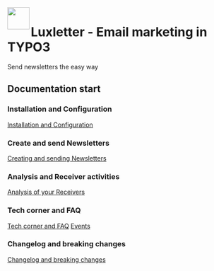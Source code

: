 <img align="left" src="../Resources/Public/Icons/lux.svg" width="50" />

# Luxletter - Email marketing in TYPO3

Send newsletters the easy way

## Documentation start

### Installation and Configuration

[Installation and Configuration](Installation/Index.md)

### Create and send Newsletters

[Creating and sending Newsletters](Newsletter/Index.md)

### Analysis and Receiver activities

[Analysis of your Receivers](Analysis/Index.md)

### Tech corner and FAQ

[Tech corner and FAQ](Tech/Index.md)
[Events](Tech/Events.md)

### Changelog and breaking changes

[Changelog and breaking changes](Changelog/Index.md)
